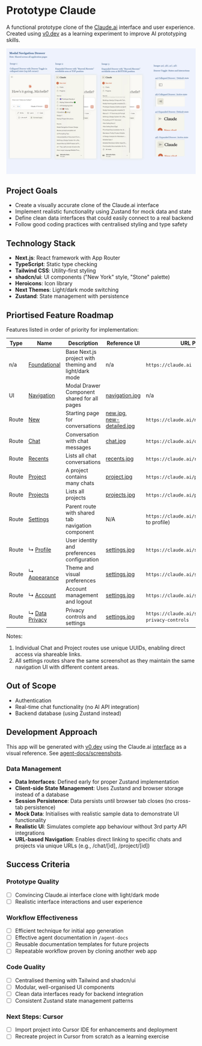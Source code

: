 # Prototype Claude

A functional prototype clone of the [Claude.ai](https://claude.ai/) interface and user experience. Created using [v0.dev](https://v0.dev/) as a learning experiment to improve AI prototyping skills.

![Claude.ai interface prototype screenshot](agent-docs/reference-ui/navigation.jpg)

## Project Goals

- Create a visually accurate clone of the Claude.ai interface
- Implement realistic functionality using Zustand for mock data and state
- Define clean data interfaces that could easily connect to a real backend
- Follow good coding practices with centralised styling and type safety

## Technology Stack

- **Next.js**: React framework with App Router
- **TypeScript**: Static type checking
- **Tailwind CSS**: Utility-first styling
- **shadcn/ui**: UI components ("New York" style, "Stone" palette)
- **Heroicons**: Icon library
- **Next Themes**: Light/dark mode switching
- **Zustand**: State management with persistence

## Priortised Feature Roadmap

Features listed in order of priority for implementation:

| Type | Name | Description | Reference UI | URL Pattern |
|---------|---------|-------------|-----------|-----------|
| n/a | [Foundational](./agent-docs/features/foundational.md) | Base Next.js project with theming and light/dark mode | n/a | `https://claude.ai` |
| UI | [Navigation](./agent-docs/features/navigation.md) | Modal Drawer Component shared for all pages | [navigation.jpg](agent-docs/reference-ui/navigation.jpg) | n/a |
| Route | [New](./agent-docs/features/new.md) | Starting page for conversations | [new.jpg](agent-docs/reference-ui/new.jpg),  [new-detailed.jpg](agent-docs/reference-ui/new-detailed.jpg)| `https://claude.ai/new` |
| Route | [Chat](./agent-docs/features/chat.md) | Conversation with chat messages | [chat.jpg](agent-docs/reference-ui/chat.jpg) | `https://claude.ai/chat/{uuid}` |
| Route | [Recents](./agent-docs/features/recents.md) | Lists all chat conversations | [recents.jpg](agent-docs/reference-ui/recents.jpg) | `https://claude.ai/recents` |
| Route | [Project](./agent-docs/features/project.md) | A project contains many chats | [project.jpg](agent-docs/reference-ui/project.jpg) | `https://claude.ai/project/{uuid}` |
| Route | [Projects](./agent-docs/features/projects.md) | Lists all projects | [projects.jpg](agent-docs/reference-ui/projects.jpg) | `https://claude.ai/projects` |
| Route | [Settings](./agent-docs/features/settings.md) | Parent route with shared tab navigation component | N/A | `https://claude.ai/settings` (redirects to profile) |
| Route | ↳ [Profile](./agent-docs/features/profile.md) | User identity and preferences configuration | [settings.jpg](agent-docs/reference-ui/settings.jpg) | `https://claude.ai/settings/profile` |
| Route | ↳ [Appearance](./agent-docs/features/appearance.md) | Theme and visual preferences | [settings.jpg](agent-docs/reference-ui/settings.jpg) | `https://claude.ai/settings/appearance` |
| Route | ↳ [Account](./agent-docs/features/account.md) | Account management and logout | [settings.jpg](agent-docs/reference-ui/settings.jpg) | `https://claude.ai/settings/account` |
| Route | ↳ [Data Privacy](./agent-docs/features/data-privacy.md) | Privacy controls and settings | [settings.jpg](agent-docs/reference-ui/settings.jpg) | `https://claude.ai/settings/data-privacy-controls` |

Notes:
1. Individual Chat and Project routes use unique UUIDs, enabling direct access via shareable links.
2. All settings routes share the same screenshot as they maintain the same navigation UI with different content areas.

## Out of Scope
- Authentication
- Real-time chat functionality (no AI API integration)
- Backend database (using Zustand instead)

## Development Approach

This app will be generated with [v0.dev](https://v0.dev) using the Claude.ai [interface](https://claude.ai) as a visual reference. See [agent-docs/screenshots](agent-docs/screenshots).

### Data Management

- **Data Interfaces**: Defined early for proper Zustand implementation
- **Client-side State Management**: Uses Zustand and browser storage instead of a database
- **Session Persistence**: Data persists until browser tab closes (no cross-tab persistence)
- **Mock Data**: Initialises with realistic sample data to demonstrate UI functionality
- **Realistic UI**: Simulates complete app behaviour without 3rd party API integrations
- **URL-based Navigation**: Enables direct linking to specific chats and projects via unique URLs (e.g., /chat/[id], /project/[id])

## Success Criteria

### Prototype Quality
- [ ] Convincing Claude.ai interface clone with light/dark mode
- [ ] Realistic interface interactions and user experience

### Workflow Effectiveness
- [ ] Efficient technique for initial app generation
- [ ] Effective agent documentation in `/agent-docs`
- [ ] Reusable documentation templates for future projects
- [ ] Repeatable workflow proven by cloning another web app

### Code Quality
- [ ] Centralised theming with Tailwind and shadcn/ui
- [ ] Modular, well-organised UI components
- [ ] Clean data interfaces ready for backend integration
- [ ] Consistent Zustand state management patterns

### Next Steps: Cursor
- [ ] Import project into Cursor IDE for enhancements and deployment
- [ ] Recreate project in Cursor from scratch as a learning exercise